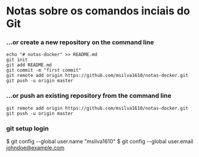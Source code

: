 # Notas sobre os comandos inciais do Git

### …or create a new repository on the command line
```
echo "# notas-docker" >> README.md
git init
git add README.md
git commit -m "first commit"
git remote add origin https://github.com/msilva1610/notas-docker.git
git push -u origin master

```
### …or push an existing repository from the command line

```
git remote add origin https://github.com/msilva1610/notas-docker.git
git push -u origin master
```

### git setup login

$ git config --global user.name "msilva1610"
$ git config --global user.email johndoe@example.com